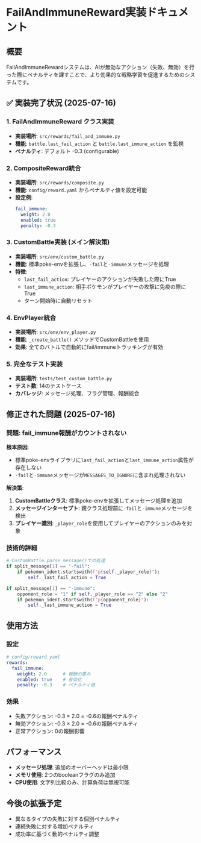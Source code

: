 # FailAndImmuneReward実装ドキュメント

## 概要
FailAndImmuneRewardシステムは、AIが無効なアクション（失敗、無効）を行った際にペナルティを課すことで、より効果的な戦略学習を促進するためのシステムです。

## ✅ 実装完了状況 (2025-07-16)

### 1. FailAndImmuneReward クラス実装
- **実装場所**: `src/rewards/fail_and_immune.py`
- **機能**: `battle.last_fail_action` と `battle.last_immune_action` を監視
- **ペナルティ**: デフォルト -0.3 (configurable)

### 2. CompositeReward統合
- **実装場所**: `src/rewards/composite.py`
- **機能**: `config/reward.yaml` からペナルティ値を設定可能
- **設定例**:
  ```yaml
  fail_immune:
    weight: 2.0
    enabled: true
    penalty: -0.3
  ```

### 3. CustomBattle実装 (メイン解決策)
- **実装場所**: `src/env/custom_battle.py`
- **機能**: 標準poke-envを拡張し、`-fail`と`-immune`メッセージを処理
- **特徴**:
  - `last_fail_action`: プレイヤーのアクションが失敗した際にTrue
  - `last_immune_action`: 相手ポケモンがプレイヤーの攻撃に免疫の際にTrue
  - ターン開始時に自動リセット

### 4. EnvPlayer統合
- **実装場所**: `src/env/env_player.py`
- **機能**: `_create_battle()` メソッドでCustomBattleを使用
- **効果**: 全てのバトルで自動的にfail/immuneトラッキングが有効

### 5. 完全なテスト実装
- **実装場所**: `tests/test_custom_battle.py`
- **テスト数**: 14のテストケース
- **カバレッジ**: メッセージ処理、フラグ管理、報酬統合

## 修正された問題 (2025-07-16)

### 問題: fail_immune報酬がカウントされない
**根本原因**: 
- 標準poke-envライブラリに`last_fail_action`と`last_immune_action`属性が存在しない
- `-fail`と`-immune`メッセージが`MESSAGES_TO_IGNORE`に含まれ処理されない

**解決策**:
1. **CustomBattleクラス**: 標準poke-envを拡張してメッセージ処理を追加
2. **メッセージインターセプト**: 親クラス処理前に`-fail`と`-immune`メッセージを検出
3. **プレイヤー識別**: `_player_role`を使用してプレイヤーのアクションのみを対象

### 技術的詳細
```python
# CustomBattle.parse_message()での処理
if split_message[1] == "-fail":
    if pokemon_ident.startswith(f"p{self._player_role}"):
        self._last_fail_action = True

if split_message[1] == "-immune":
    opponent_role = "1" if self._player_role == "2" else "2"
    if pokemon_ident.startswith(f"p{opponent_role}"):
        self._last_immune_action = True
```

## 使用方法

### 設定
```yaml
# config/reward.yaml
rewards:
  fail_immune:
    weight: 2.0      # 報酬の重み
    enabled: true    # 有効化
    penalty: -0.3    # ペナルティ値
```

### 効果
- 失敗アクション: -0.3 × 2.0 = -0.6の報酬ペナルティ
- 無効アクション: -0.3 × 2.0 = -0.6の報酬ペナルティ
- 正常アクション: 0の報酬影響

## パフォーマンス
- **メッセージ処理**: 追加のオーバーヘッドは最小限
- **メモリ使用**: 2つのbooleanフラグのみ追加
- **CPU使用**: 文字列比較のみ、計算負荷は無視可能

## 今後の拡張予定
- 異なるタイプの失敗に対する個別ペナルティ
- 連続失敗に対する増加ペナルティ
- 成功率に基づく動的ペナルティ調整

